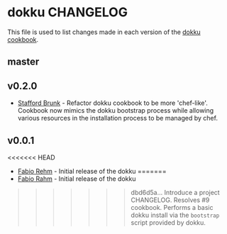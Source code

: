 dokku CHANGELOG
====================

This file is used to list changes made in each version of the [dokku cookbook](https://github.com/fgrehm/chef-dokku).

master
-----


v0.2.0
-----
- [Stafford Brunk](https://github.com/wingrunr21) - Refactor dokku cookbook to
be more 'chef-like'. Cookbook now mimics the dokku bootstrap process while
allowing various resources in the installation process to be managed by chef.

v0.0.1
-----
<<<<<<< HEAD
- [Fabio Rehm](https://github.com/fgrehm) - Initial release of the dokku
=======
- [Fabio Rahm](https://github.com/fgrehm) - Initial release of the dokku
>>>>>>> dbd6d5a... Introduce a project CHANGELOG. Resolves #9
cookbook. Performs a basic dokku install via the `bootstrap` script provided by
dokku.
